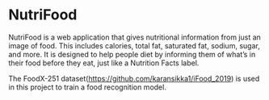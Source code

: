 # NutriFood
 NutriFood is a web application that gives nutritional information from just an image of food. This includes calories, total fat, saturated fat, sodium, sugar, and more. It is designed to help people diet by informing them of what’s in their food before they eat, just like a Nutrition Facts label.

The FoodX-251 dataset(https://github.com/karansikka1/iFood_2019) is used in this project to train a food recognition model.
